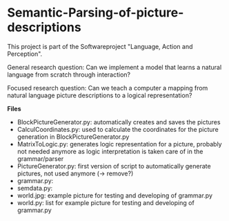 # Semantic-Parsing-of-picture-descriptions
This project is part of the Softwareproject "Language, Action and Perception".

General research question:  Can we implement a model that learns a natural language from scratch through interaction?

Focused research question:  Can we teach a computer a mapping from natural language picture descriptions to a logical representation?

**Files**

* BlockPictureGenerator.py: automatically creates and saves the pictures 
* CalculCoordinates.py: used to calculate the coordinates for the picture generation in BlockPictureGenerator.py
* MatrixToLogic.py: generates logic representation for a picture, probably not needed anymore as logic interpretation is taken care of in the grammar/parser
* PictureGenerator.py: first version of script to automatically generate pictures, not used anymore (-> remove?)
* grammar.py:
* semdata.py:
* world.jpg: example picture for testing and developing of grammar.py
* world.py: list for example picture for testing and developing of grammar.py
